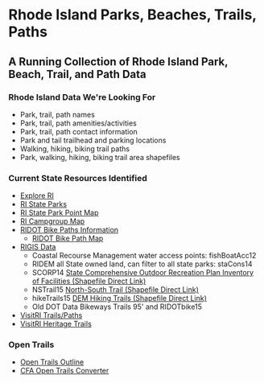 # Rhode Island Parks, Beaches, Trails, Paths
## A Running Collection of Rhode Island Park, Beach, Trail, and Path Data

### Rhode Island Data We're Looking For

* Park, trail, path names
* Park, trail, path amenities/activities
* Park, trail, path contact information
* Park and tail trailhead and parking locations
* Walking, hiking, biking trail paths
* Park, walking, hiking, biking trail area shapefiles


### Current State Resources Identified

* [Explore RI](http://www.exploreri.org/gtraillist.php)
* [RI State Parks](http://www.riparks.com/index.html)
* [RI State Park Point Map](http://www.riparks.com/FindALocation.html)
* [RI Campgroup Map](http://rhodeislandstateparks.reserveamerica.com/generateBrowseMap.do?stateCode=RI&zoom=9&map=BROWSE&long=-71.3507080078125&lat=41.644183479397455&tti=CampgroundMap)
* [RIDOT Bike Paths Information﻿](http://www.dot.ri.gov/community/bikeri/index.php)
    * [RIDOT Bike Path Map﻿﻿](http://ridot.maps.arcgis.com/apps/MapTour/index.html?appid=4e339b228e5b45e8b7d164c7a267d5d9&webmap=3f4076fb69fd4b4eb52747064a30b161)
* [RIGIS Data](http://www.edc.uri.edu/rigis/data/all.aspx)
    * Coastal Recourse Management water access points: fishBoatAcc12
	* RIDEM all State owned land, can filter to all state parks: staCons14
	* SCORP14 [State Comprehensive Outdoor Recreation Plan Inventory of Facilities (Shapefile Direct Link)](http://www.edc.uri.edu/rigis/spfdata/structure/SCORP14.zip)
	* NSTrail15 [North-South Trail (Shapefile Direct Link)](http://www.edc.uri.edu/rigis/spfdata/transportation/NSTrail15.zip)
	* hikeTrails15 [DEM Hiking Trails (Shapefile Direct Link)](http://www.edc.uri.edu/rigis/spfdata/transportation/hikeTrails15.zip)
	* Old DOT Data Bikeways Trails 95' and RIDOTbike15
* [VisitRI Trails/Paths](https://www.visitrhodeisland.com/what-to-do/parks/)
* [VisitRI Heritage Trails](https://www.visitrhodeisland.com/what-to-do/heritage-trails/)

### Open Trails

* [Open Trails Outline](https://www.codeforamerica.org/specifications/trails/spec.html)
* [CFA Open Trails Converter](http://open-trails.codeforamerica.org/)

